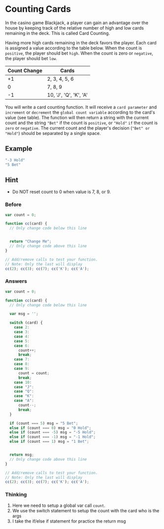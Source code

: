 # Counting Cards

In the casino game Blackjack, a player can gain an advantage
over the house by keeping track of the relative number of high
and low cards remaining in the deck. This is called Card Counting.

Having more high cards remaining in the deck favors
the player. Each card is assigned a value according to the table
below. When the count is `positive`, the player should bet `high`.
When the count is zero or `negative`, the player should bet `low`.

Count Change | Cards
--- | ---
+1 | 2, 3, 4, 5, 6
0 |	7, 8, 9
-1 | 10, 'J', 'Q', 'K', 'A'

You will write a card counting function. It will receive a
`card parameter` and `increment` or `decrement` the `global count variable`
according to the card's value (see table). The function
will then return a string with the current count and the string `"Bet"` if
the count is `positive`, or `"Hold"` `if` the count is `zero` or `negative`.
The current count and the player's decision (`"Bet" or "Hold"`) should be
separated by a single space.

## Example
```javascript
"-3 Hold"
"5 Bet"
```

## Hint
 - Do NOT reset count to 0 when value is 7, 8, or 9.

### Before

```javascript
var count = 0;

function cc(card) {
  // Only change code below this line


  return "Change Me";
  // Only change code above this line
}

// Add/remove calls to test your function.
// Note: Only the last will display
cc(2); cc(3); cc(7); cc('K'); cc('A');
```

### Answers

```javascript
var count = 0;

function cc(card) {
  // Only change code below this line

  var msg = '';

  switch (card) {
    case 2:
    case 3:
    case 4:
    case 5:
    case 6:
      count++;
      break;
    case 7:
    case 8:
    case 9:
      count = count;
      break;
    case 10:
    case "J":
    case "Q":
    case "K":
    case "A":
      count--;
      break;
  }

  if (count === 5) msg = "5 Bet";
  else if (count === 0) msg = "0 Hold";
  else if (count === -5) msg = "-5 Hold";
  else if (count === -1) msg = "-1 Hold";
  else if (count === 1) msg = "1 Bet";


  return msg;
  // Only change code above this line
}

// Add/remove calls to test your function.
// Note: Only the last will display
cc(2); cc(3); cc(7); cc('K'); cc('A');
```

### Thinking

1. Here we need to setup a global var call `count`.
2. We use the switch statement to setup the count with the card who is
the args
3. I take the if/else if statement for practice the return msg